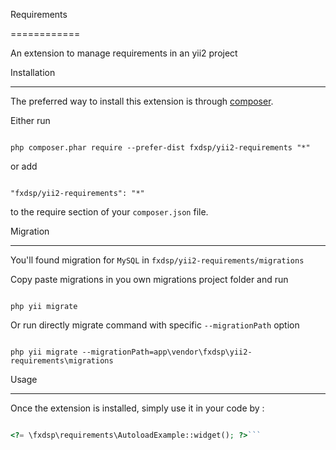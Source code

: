 Requirements

============

An extension to manage requirements in an yii2 project



Installation

------------



The preferred way to install this extension is through [composer](http://getcomposer.org/download/).



Either run



```

php composer.phar require --prefer-dist fxdsp/yii2-requirements "*"

```



or add



```

"fxdsp/yii2-requirements": "*"

```



to the require section of your `composer.json` file.

Migration

-----



You'll found migration for `MySQL` in `fxdsp/yii2-requirements/migrations`

Copy paste migrations in you own migrations project folder and run 

```

php yii migrate

```

Or run directly migrate command with specific `--migrationPath` option

```

php yii migrate --migrationPath=app\vendor\fxdsp\yii2-requirements\migrations

```

Usage

-----



Once the extension is installed, simply use it in your code by  :



```php

<?= \fxdsp\requirements\AutoloadExample::widget(); ?>```
